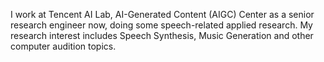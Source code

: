 
I work at Tencent AI Lab, AI-Generated Content (AIGC) Center as a senior research engineer now, doing some speech-related applied research. My research interest includes Speech Synthesis, Music Generation and other computer audition topics.